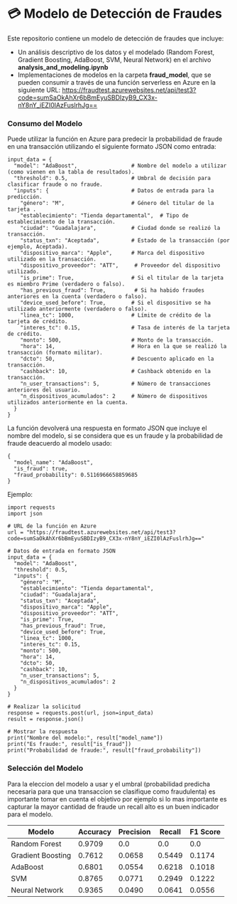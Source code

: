 #  :credit_card: Modelo de Detección de Fraudes 

Este repositorio contiene un modelo de detección de fraudes que incluye:
- Un análisis descriptivo de los datos y el modelado (Random Forest, Gradient Boosting, AdaBoost, SVM, Neural Network) en el archivo **analysis_and_modeling.ipynb** 
- Implementaciones de modelos en la carpeta **fraud_model**, que se pueden consumir a través de una función serverless en Azure en la siguiente URL: https://fraudtest.azurewebsites.net/api/test3?code=sumSaOkAhXr6bBmEyuSBDIzyB9_CX3x-nY8nY_iEZI0lAzFuslrhJg==

### Consumo del Modelo

Puede utilizar la función en Azure para predecir la probabilidad de fraude en una transacción utilizando el siguiente formato JSON como entrada:


```
input_data = {
  "model": "AdaBoost",                 # Nombre del modelo a utilizar (como vienen en la tabla de resultados).
  "threshold": 0.5,                    # Umbral de decisión para clasificar fraude o no fraude.
  "inputs": {                          # Datos de entrada para la predicción.
    "género": "M",                     # Género del titular de la tarjeta .
    "establecimiento": "Tienda departamental",  # Tipo de establecimiento de la transacción.
    "ciudad": "Guadalajara",           # Ciudad donde se realizó la transacción.
    "status_txn": "Aceptada",          # Estado de la transacción (por ejemplo, Aceptada).
    "dispositivo_marca": "Apple",      # Marca del dispositivo utilizado en la transacción.
    "dispositivo_proveedor": "ATT",     # Proveedor del dispositivo utilizado.
    "is_prime": True,                  # Si el titular de la tarjeta es miembro Prime (verdadero o falso).
    "has_previous_fraud": True,         # Si ha habido fraudes anteriores en la cuenta (verdadero o falso).
    "device_used_before": True,        # Si el dispositivo se ha utilizado anteriormente (verdadero o falso).
    "linea_tc": 1000,                  # Límite de crédito de la tarjeta de crédito.
    "interes_tc": 0.15,                # Tasa de interés de la tarjeta de crédito.
    "monto": 500,                      # Monto de la transacción.
    "hora": 14,                        # Hora en la que se realizó la transacción (formato militar).
    "dcto": 50,                        # Descuento aplicado en la transacción.
    "cashback": 10,                    # Cashback obtenido en la transacción.
    "n_user_transactions": 5,          # Número de transacciones anteriores del usuario.
    "n_dispositivos_acumulados": 2     # Número de dispositivos utilizados anteriormente en la cuenta.
  }
}

```
La función devolverá una respuesta en formato JSON que incluye el nombre del modelo, si se considera que es un fraude y la probabilidad de fraude deacuerdo al modelo usado:

```
{
  "model_name": "AdaBoost",
  "is_fraud": true,
  "fraud_probability": 0.5116966658859685
}
```

Ejemplo:
```
import requests
import json

# URL de la función en Azure
url = "https://fraudtest.azurewebsites.net/api/test3?code=sumSaOkAhXr6bBmEyuSBDIzyB9_CX3x-nY8nY_iEZI0lAzFuslrhJg=="

# Datos de entrada en formato JSON
input_data = {
  "model": "AdaBoost",
  "threshold": 0.5,
  "inputs": {
    "género": "M",
    "establecimiento": "Tienda departamental",
    "ciudad": "Guadalajara",
    "status_txn": "Aceptada",
    "dispositivo_marca": "Apple",
    "dispositivo_proveedor": "ATT",
    "is_prime": True,
    "has_previous_fraud": True,
    "device_used_before": True,
    "linea_tc": 1000,
    "interes_tc": 0.15,
    "monto": 500,
    "hora": 14,
    "dcto": 50,
    "cashback": 10,
    "n_user_transactions": 5,
    "n_dispositivos_acumulados": 2
  }
}

# Realizar la solicitud 
response = requests.post(url, json=input_data)
result = response.json()

# Mostrar la respuesta
print("Nombre del modelo:", result["model_name"])
print("Es fraude:", result["is_fraud"])
print("Probabilidad de fraude:", result["fraud_probability"])
```

### Selección del Modelo

Para la eleccion del modelo a usar y el umbral (probabilidad predicha necesaria para que una transaccion se clasifique como fraudulenta) es importante tomar en cuenta el objetivo por ejemplo si lo mas importante es capturar la mayor cantidad de fraude un recall alto es un buen indicador para el modelo.


| Modelo | Accuracy | Precision | Recall | F1 Score |
|---|---|---|---|---|
| Random Forest | 0.9709 | 0.0 | 0.0 | 0.0 | 
| Gradient Boosting | 0.7612 | 0.0658 | 0.5449 | 0.1174 | 
| AdaBoost | 0.6801 | 0.0554 | 0.6218 | 0.1018 | 
| SVM | 0.8765 | 0.0771 | 0.2949 | 0.1222 | 
| Neural Network | 0.9365 | 0.0490 | 0.0641 | 0.0556 | 




